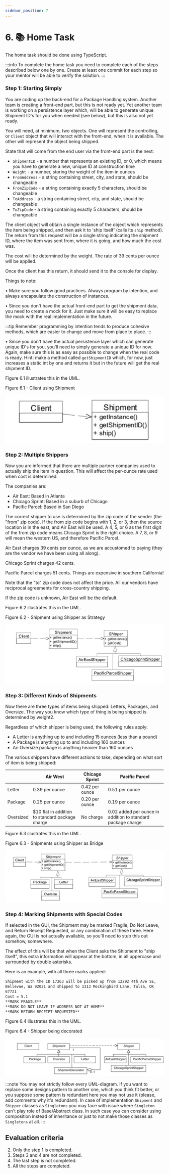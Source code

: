 ```yaml
---
sidebar_position: 7
---
```


# 6. 📚 Home Task

The home task should be done using TypeScript.

:::info
To complete the home task you need to complete each of the steps described below one by one.
Create at least one commit for each step so your mentor will be able to verify the solution.
:::

### Step 1: Starting Simply

You are coding up the back-end for a Package Handling system. Another team is creating a front-end part, but this is not ready yet. Yet another team is working on a persistence layer which, will be able to generate unique Shipment ID's for you when needed (see below), but this is also not yet ready.

You will need, at minimum, two objects. One will represent the controlling, or `Client` object that will interact with the front-end, when it is available. The other will represent the object being shipped.

State that will come from the end user via the front-end part is the next:

- `ShipmentID` - a number that represents an existing ID, or 0, which means you have to generate a new, unique ID at construction time
- `Weight` - a number, storing the weight of the item in ounces
- `FromAddress` - a string containing street, city, and state, should be changeable
- `FromZipCode` - a string containing exactly 5 characters, should be changeable
- `ToAddress` - a string containing street, city, and state, should be changeable
- `ToZipCode` - a string containing exactly 5 characters, should be changeable

The client object will obtain a single instance of the object which represents the item being shipped, and then ask it to 'ship itself' (calls its `ship` method). The return from this request will be a single string indicating the shipment ID, where the item was sent from, where it is going, and how much the cost was.

The cost will be determined by the weight. The rate of 39 cents per ounce will be applied.

Once the client has this return, it should send it to the console for display.

Things to note:

• Make sure you follow good practices. Always program by intention, and always encapsulate the construction of instances.

• Since you don't have the actual front-end part to get the shipment data, you need to create a mock for it. Just make sure it will be easy to replace the mock with the real implementation in the future.

:::tip
Remember programming by intention tends to produce cohesive methods, which are easier to change and move from place to place.
:::

• Since you don't have the actual persistence layer which can generate unique ID's for you, you'll need to simply generate a unique ID for now. Again, make sure this is as easy as possible to change when the real code is ready. Hint: make a method called `getShipmentID` which, for now, just increases a static int by one and returns it but in the future will get the real shipment ID.

Figure 6.1 illustrates this in the UML.

Figure 6.1 - Client using Shipment

![img.png](img/client_using_shipment.jpg)

### Step 2: Multiple Shippers

Now you are informed that there are multiple partner companies used to actually ship the item in question. This will affect the per-ounce rate used when cost is determined.

The companies are:

- Air East: Based in Atlanta
- Chicago Sprint: Based in a suburb of Chicago
- Pacific Parcel: Based in San Diego

The correct shipper to use is determined by the zip code of the sender (the "from" zip code). If the from zip code begins with 1, 2, or 3, then the source location is in the east, and Air East will be used. A 4, 5, or 6 as the first digit of the from zip code means Chicago Sprint is the right choice. A 7, 8, or 9 will mean the western US, and therefore Pacific Parcel.

Air East charges 39 cents per ounce, as we are accustomed to paying (they are the vendor we have been using all along).

Chicago Sprint charges 42 cents.

Pacific Parcel charges 51 cents. Things are expensive in southern California!

Note that the "to" zip code does not affect the price. All our vendors have reciprocal agreements for cross-country shipping.

If the zip code is unknown, Air East will be the default.

Figure 6.2 illustrates this in the UML.

Figure 6.2 - Shipment using Shipper as Strategy

![img.png](img/shipment_using_shipper.jpg)

### Step 3: Different Kinds of Shipments

Now there are three types of items being shipped: Letters, Packages, and Oversize. The way you know which type of thing is being shipped is determined by weight2.

Regardless of which shipper is being used, the following rules apply:

- A Letter is anything up to and including 15 ounces (less than a pound)
- A Package is anything up to and including 160 ounces
- An Oversize package is anything heavier than 160 ounces

The various shippers have different actions to take, depending on what sort of item is being shipped:

|           | Air West                                        | Chicago Sprint | Pacific Parcel                                              |
| --------- | ----------------------------------------------- | -------------- | ----------------------------------------------------------- |
| Letter    | 0.39 per ounce                                  | 0.42 per ounce | 0.51 per ounce                                              |
| Package   | 0.25 per ounce                                  | 0.20 per ounce | 0.19 per ounce                                              |
| Oversized | $10 flat in addition to standard package charge | No charge      | 0.02 added per ounce in addition to standard package charge |

Figure 6.3 illustrates this in the UML.

Figure 6.3 - Shipments using Shipper as Bridge

![img.png](img/shipments_using_shipper.jpg)

### Step 4: Marking Shipments with Special Codes

If selected in the GUI, the Shipment may be marked Fragile, Do Not Leave, and Return Receipt Requested, or any combination of these three. Here again, the GUI is not actually available, so you'll need to stub this out somehow, somewhere.

The effect of this will be that when the Client asks the Shipment to "ship itself", this extra information will appear at the bottom, in all uppercase and surrounded by double asterisks.

Here is an example, with all three marks applied:

```
Shipment with the ID 17263 will be picked up from 12292 4th Ave SE, Bellevue, Wa 92021 and shipped to 1313 Mockingbird Lane, Tulsa, OK 67721
Cost = 5.1
**MARK FRAGILE**
**MARK DO NOT LEAVE IF ADDRESS NOT AT HOME**
**MARK RETURN RECEIPT REQUESTED**
```

Figure 6.4 illustrates this in the UML.

Figure 6.4 - Shipper being decorated

![img.png](img/shipper_being_decorated.jpg)

:::note
You may not strictly follow every UML-diagram. If you want to replace some designs pattern to another one, which you think fit better, or you suppose some pattern is redundant here you may not use it (please, add comments why it's redundant). In case of implementation `Shipment` and `Shipper` classes as `Singletons` you may face with issue where `Singleton` can't play role of Base/Abstract class. In such case you can consider using composition instead of inheritance or just to not make those classes as `Singletons` at all.
:::

## Evaluation criteria

2. Only the step 1 is completed.
3. Steps 3 and 4 are not completed.
4. The last step is not completed.
5. All the steps are completed.
